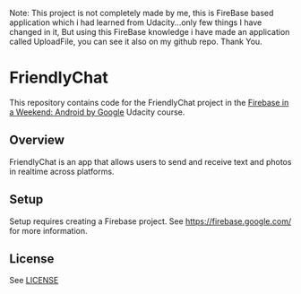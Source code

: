 Note: This project is not completely made by me, this is FireBase based application which i had learned from Udacity...only few things I have changed in it, But using this FireBase knowledge i have made an application called UploadFile, you can see it also on my github repo.
Thank You.

# FriendlyChat

This repository contains code for the FriendlyChat project in the [Firebase in a Weekend: Android by Google](https://www.udacity.com/course/firebase-in-a-weekend-by-google-android--ud0352) Udacity course.

## Overview

FriendlyChat is an app that allows users to send and receive text and photos in realtime across platforms.

## Setup

Setup requires creating a Firebase project. See https://firebase.google.com/ for more information.

## License
See [LICENSE](LICENSE)
